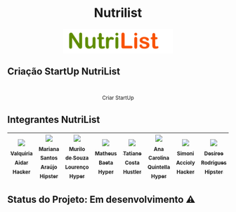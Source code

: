 <h1 align="center"> Nutrilist</h1>

<p align="center">
  <img align="center" src="img/nutrilist.png" width=250> <br>
</p>


## Criação StartUp NutriList
<p align="center">
    <br> <sub> Criar StartUp </sub>
</p>


## Integrantes NutriList

| [<img src="https://media-exp1.licdn.com/dms/image/C4D03AQHICUvO6Kcfvw/profile-displayphoto-shrink_400_400/0?e=1599696000&v=beta&t=kZAsZ5Nd-6IDGDpMjMYhlTi-UXIhI9RL5fswLd28jsQ" width=115> <br> <sub>Valquiria Aidar Hacker</sub>](https://www.linkedin.com/in/val-aidar) | [<img src="https://media-exp1.licdn.com/dms/image/C4E03AQF--_PNG4hOqA/profile-displayphoto-shrink_400_400/0?e=1599696000&v=beta&t=HCAx6yB_At_Wq1Fek8hEPl2MAIpDw-Gpaz3PwHZi5nU" width=115>_<br>_<sub>Mariana Santos Araújo Hipster</sub>](https://www.linkedin.com/in/marianascaraujo/) | [<img src="https://media-exp1.licdn.com/dms/image/C5603AQFF_L24iHTaBg/profile-displayphoto-shrink_400_400/0?e=1600905600&v=beta&t=t153b3jcoWQkKcvy9ooxU8x6etUuqIjTAMCQGu1m02k" width=115>_<br>_<sub>Murilo de Souza Lourenço Hyper</sub>](https://www.linkedin.com/in/murilodsl/) | [<img src="https://media-exp1.licdn.com/dms/image/C4D03AQFIVUGtKOJC1g/profile-displayphoto-shrink_400_400/0?e=1600905600&v=beta&t=kWR9C30OajxQAZ7zYmJXo2_fT86utQIAg4_Km-iCwpE" width=115>_<br>_<sub>Matheus Baeta Hyper</sub>](https://www.linkedin.com/in/mhbaeta/) | [<img src="https://media-exp1.licdn.com/dms/image/C4D03AQHA6kR-kprgsA/profile-displayphoto-shrink_400_400/0?e=1600905600&v=beta&t=-3TEx213he1uCHEhB_iEWXprophoVSjFwavXB_tI1Nw" width=115>_<br>_<sub>Tatiane Costa Hustler</sub>](https://www.linkedin.com/in/tatianemikamicosta/) | [<img src="https://media-exp1.licdn.com/dms/image/C4D03AQESK1mNEaYSyA/profile-displayphoto-shrink_400_400/0?e=1600905600&v=beta&t=rmh849D9vG7h7M79V9EwzegkjIFC1Hk7xvnttHQU6bE" width=115 >_<br>_<sub>Ana Carolina Quintella Hyper</sub>](https://www.linkedin.com/in/ana-carolina-quintella-b1071388/) | [<img src="https://media-exp1.licdn.com/dms/image/C5603AQHLkraxJT08hA/profile-displayphoto-shrink_400_400/0?e=1600905600&v=beta&t=SE1JJoBwxarQ9ssU5COaEpiON-PP5sE_zShvymqnfbM" width=115>_<br>_<sub> Simoni Accioly Hacker</sub>](https://www.linkedin.com/in/simoni-accioly-4283604b/) | [<img src="https://media-exp1.licdn.com/dms/image/C4D03AQGjSmf6kh92mg/profile-displayphoto-shrink_400_400/0?e=1600905600&v=beta&t=fFj7Bx525bWnSsHLslm9HiXcp2fjJq8Z77wnz1VNXyA" width=115>_<br>_<sub>Desiree Rodrigues Hipster</sub>](https://www.linkedin.com/in/desireemartinsrodrigues/) | [<img src="https://media-exp1.licdn.com/dms/image/C5603AQFvOrOj4ORMaw/profile-displayphoto-shrink_400_400/0?e=1600905600&v=beta&t=BlxupjUwXcvTXFSXEitp_Xk7Yfh16IN28G80AXJmlMM" width=115>_<br>_<sub>Brenda Alves Hacker</sub>](https://www.linkedin.com/in/desireemartinsrodrigues/) | [<img src="https://media-exp1.licdn.com/dms/image/C4D03AQHO2M4hutLYng/profile-displayphoto-shrink_400_400/0?e=1600905600&v=beta&t=XaEuucM5AeY9eJ4ikpjyTkw69zjb4FKvs-ixcsn5I9c" width=115>_<br>_<sub> Barbara Lima Hipster</sub>](https://www.linkedin.com/in/barbara-lima00/) | 
| :---: | :---: | :---: | :---: | :---: | :---: | :---: | :---: | :---: | :---:


## Status do Projeto: Em desenvolvimento :warning:


